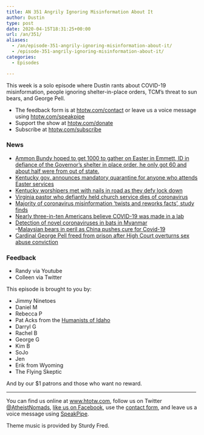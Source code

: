 ```yaml
---
title: AN 351 Angrily Ignoring Misinformation About It
author: Dustin
type: post
date: 2020-04-15T18:31:25+00:00
url: /an/351/
aliases: 
  - /an/episode-351-angrily-ignoring-misinformation-about-it/
  - /episode-351-angrily-ignoring-misinformation-about-it/
categories:
  - Episodes

---
```

<div id="buzzsprout-player-10552758"></div><script src="https://www.buzzsprout.com/1983601/10552758-351-angrily-ignoring-misinformation-about-it.js?container_id=buzzsprout-player-10552758&player=small" type="text/javascript" charset="utf-8"></script>

This week is a solo episode where Dustin rants about COVID-19 misinformation, people ignoring shelter-in-place orders, TCM’s threat to sun bears, and George Pell.

<!--more-->

 * The feedback form is at [htotw.com/contact](https://htotw.com/contact) or leave us a voice message using <a href="https://htotw.com/speakpipe" target="_blank" rel="noopener noreferrer">htotw.com/speakpipe</a>
 * Support the show at <a href="https://htotw.com/donate" target="_blank" rel="noopener noreferrer">htotw.com/donate</a>
 * Subscribe at <a href="https://htotw.com/subscribe" target="_blank" rel="noopener noreferrer">htotw.com/subscribe</a>

### News

  * [Ammon Bundy hoped to get 1000 to gather on Easter in Emmett, ID in defiance of the Governor’s shelter in place order, he only got 60 and about half were from out of state.][1]
  * [Kentucky gov. announces mandatory quarantine for anyone who attends Easter services][2]
  * [Kentucky worshipers met with nails in road as they defy lock down][3]
  * [Virginia pastor who defiantly held church service dies of coronavirus][4]
  * [Majority of coronavirus misinformation ‘twists and reworks facts’, study finds][5]
  * [Nearly three-in-ten Americans believe COVID-19 was made in a lab][6]
  * [Detection of novel coronaviruses in bats in Myanmar][7]  
    &#8211;[Malaysian bears in peril as China pushes cure for Covid-19][8]
  * [Cardinal George Pell freed from prison after High Court overturns sex abuse conviction][9]

### Feedback

  * Randy via Youtube
  * Colleen via Twitter

This episode is brought to you by:

  * Jimmy Ninetoes
  * Daniel M
  * Rebecca P
  * Pat Acks from the <a href="https://www.humanistsofidaho.org" target="_blank" rel="noopener noreferrer">Humanists of Idaho</a>
  * Darryl G
  * Rachel B
  * George G
  * Kim B
  * SoJo
  * Jen
  * Erik from Wyoming
  * The Flying Skeptic

And by our $1 patrons and those who want no reward.

<hr width="500" />

You can find us online at <a href="https://www.htotw.com/" target="_blank" rel="noopener noreferrer">www.htotw.com</a>, follow us on Twitter <a href="https://htotw.com/twitter" target="_blank" rel="noopener noreferrer">@AtheistNomads</a>, <a href="https://htotw.com/facebook" target="_blank" rel="noopener noreferrer">like us on Facebook</a>, use the [contact form](https://htotw.com/contact), and leave us a voice message using <a href="https://htotw.com/speakpipe" target="_blank" rel="noopener noreferrer">SpeakPipe</a>.

Theme music is provided by Sturdy Fred.

 [1]: https://www.npr.org/2020/04/13/832961674/in-idaho-far-right-republicans-defy-coronavirus-health-restrictions
 [2]: https://www.nbcnews.com/news/us-news/kentucky-gov-announces-mandatory-quarantine-anyone-who-attends-easter-services-n1181716
 [3]: https://nypost.com/2020/04/12/kentucky-worshippers-met-with-nails-in-road-as-they-defy-lockdown/
 [4]: https://dnyuz.com/2020/04/13/virginia-pastor-who-defiantly-held-church-service-dies-of-coronavirus/
 [5]: https://www.euronews.com/2020/04/09/majority-of-coronavirus-misinformation-twists-and-reworks-facts-study-finds
 [6]: https://www.pewresearch.org/fact-tank/2020/04/08/nearly-three-in-ten-americans-believe-covid-19-was-made-in-a-lab/
 [7]: https://journals.plos.org/plosone/article?id=10.1371/journal.pone.0230802
 [8]: https://www.freemalaysiatoday.com/category/nation/2020/04/12/malaysian-bears-in-peril-as-china-pushes-cure-for-covid-19/
 [9]: https://www.cnn.com/2020/04/06/australia/australia-cardinal-pell-high-court-hnk-intl/index.html